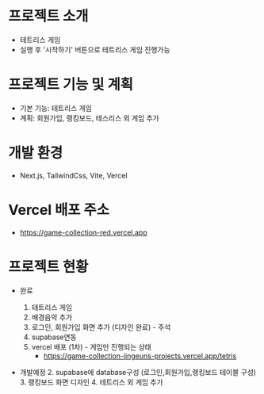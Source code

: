 # 프로젝트 소개
-  테트리스 게임
-  실행 후 '시작하기' 버튼으로 테트리스 게임 진행가능

# 프로젝트 기능 및 계획
-  기본 기능: 테트리스 게임
-  계획: 회원가입, 랭킹보드, 테스리스 외 게임 추가

# 개발 환경
- Next.js, TailwindCss, Vite, Vercel

# Vercel 배포 주소
- https://game-collection-red.vercel.app

# 프로젝트 현황
- 완료
  1. 테트리스 게임
  2. 배경음악 추가
  3. 로그인, 회원가입 화면 추가 (디자인 완료) - 주석
  4. supabase연동
  5. vercel 배포 (1차) - 게임만 진행되는 상태
     - https://game-collection-jingeuns-projects.vercel.app/tetris

- 개발예정
  2. supabase에 database구성 (로그인,회원가입,랭킹보드 테이블 구성)
  3. 랭킹보드 화면 디자인
  4. 테트리스 외 게임 추가

